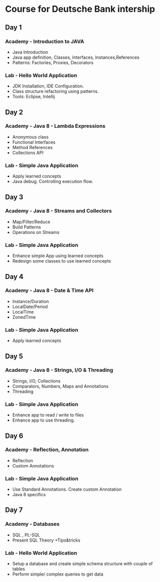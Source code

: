 # Course for Deutsche Bank intership

## Day 1

### Academy - Introduction to JAVA
- Java Introduction
- Java app definition, Classes, Interfaces, Instances,References
- Patterns: Factories, Proxies, Decorators 

### Lab - Hello World Application
- JDK Installation, IDE Configuration.
- Class structure refactoring using patterns.
- Tools: Eclipse, Intellij

## Day 2

### Academy - Java 8 - Lambda Expressions
- Anonymous class
- Functional Interfaces
- Method References
- Collections API

### Lab - Simple Java Application
- Apply learned concepts
- Java debug. Controlling execution flow.

## Day 3

### Academy - Java 8 - Streams and Collectors
- Map/Filter/Reduce
- Build Patterns
- Operations on Streams

### Lab - Simple Java Application
- Enhance simple App using learned concepts
- Redesign some classes to use learned concepts

## Day 4

### Academy - Java 8 - Date & Time API
- Instance/Duration
- LocalDate/Period
- LocalTime
- ZonedTime

### Lab - Simple Java Application
- Apply learned concepts

## Day 5

### Academy - Java 8 - Strings, I/O & Threading
- Strings, I/O, Collections
- Comparators, Numbers, Maps and Annotations
- Threading

### Lab - Simple Java Application
- Enhance app to read / write to files
- Enhance app to use threading.

## Day 6

### Academy - Reflection, Annotation
- Reflection
- Custom Annotations

### Lab - Simple Java Application
- Use Standard Annotations. Create custom Annotation
- Java 8 specifics

## Day 7

### Academy - Databases
- SQL , PL-SQL
- Present SQL Theory +Tips&tricks

### Lab - Hello World Application
- Setup a database and create simple schema structure with couple of tables
- Perform simple/ complex queries to get data
